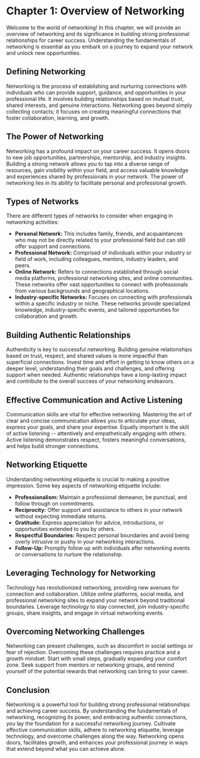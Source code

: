 Chapter 1: Overview of Networking
=================================

Welcome to the world of networking! In this chapter, we will provide an overview of networking and its significance in building strong professional relationships for career success. Understanding the fundamentals of networking is essential as you embark on a journey to expand your network and unlock new opportunities.

Defining Networking
-------------------

Networking is the process of establishing and nurturing connections with individuals who can provide support, guidance, and opportunities in your professional life. It involves building relationships based on mutual trust, shared interests, and genuine interactions. Networking goes beyond simply collecting contacts; it focuses on creating meaningful connections that foster collaboration, learning, and growth.

The Power of Networking
-----------------------

Networking has a profound impact on your career success. It opens doors to new job opportunities, partnerships, mentorship, and industry insights. Building a strong network allows you to tap into a diverse range of resources, gain visibility within your field, and access valuable knowledge and experiences shared by professionals in your network. The power of networking lies in its ability to facilitate personal and professional growth.

Types of Networks
-----------------

There are different types of networks to consider when engaging in networking activities:

* **Personal Network:** This includes family, friends, and acquaintances who may not be directly related to your professional field but can still offer support and connections.
* **Professional Network:** Comprised of individuals within your industry or field of work, including colleagues, mentors, industry leaders, and peers.
* **Online Network:** Refers to connections established through social media platforms, professional networking sites, and online communities. These networks offer vast opportunities to connect with professionals from various backgrounds and geographical locations.
* **Industry-specific Networks:** Focuses on connecting with professionals within a specific industry or niche. These networks provide specialized knowledge, industry-specific events, and tailored opportunities for collaboration and growth.

Building Authentic Relationships
--------------------------------

Authenticity is key to successful networking. Building genuine relationships based on trust, respect, and shared values is more impactful than superficial connections. Invest time and effort in getting to know others on a deeper level, understanding their goals and challenges, and offering support when needed. Authentic relationships have a long-lasting impact and contribute to the overall success of your networking endeavors.

Effective Communication and Active Listening
--------------------------------------------

Communication skills are vital for effective networking. Mastering the art of clear and concise communication allows you to articulate your ideas, express your goals, and share your expertise. Equally important is the skill of active listening -- attentively and empathetically engaging with others. Active listening demonstrates respect, fosters meaningful conversations, and helps build stronger connections.

Networking Etiquette
--------------------

Understanding networking etiquette is crucial to making a positive impression. Some key aspects of networking etiquette include:

* **Professionalism:** Maintain a professional demeanor, be punctual, and follow through on commitments.
* **Reciprocity:** Offer support and assistance to others in your network without expecting immediate returns.
* **Gratitude:** Express appreciation for advice, introductions, or opportunities extended to you by others.
* **Respectful Boundaries:** Respect personal boundaries and avoid being overly intrusive or pushy in your networking interactions.
* **Follow-Up:** Promptly follow up with individuals after networking events or conversations to nurture the relationship.

Leveraging Technology for Networking
------------------------------------

Technology has revolutionized networking, providing new avenues for connection and collaboration. Utilize online platforms, social media, and professional networking sites to expand your network beyond traditional boundaries. Leverage technology to stay connected, join industry-specific groups, share insights, and engage in virtual networking events.

Overcoming Networking Challenges
--------------------------------

Networking can present challenges, such as discomfort in social settings or fear of rejection. Overcoming these challenges requires practice and a growth mindset. Start with small steps, gradually expanding your comfort zone. Seek support from mentors or networking groups, and remind yourself of the potential rewards that networking can bring to your career.

Conclusion
----------

Networking is a powerful tool for building strong professional relationships and achieving career success. By understanding the fundamentals of networking, recognizing its power, and embracing authentic connections, you lay the foundation for a successful networking journey. Cultivate effective communication skills, adhere to networking etiquette, leverage technology, and overcome challenges along the way. Networking opens doors, facilitates growth, and enhances your professional journey in ways that extend beyond what you can achieve alone.
